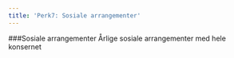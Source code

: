 ```yaml
---
title: 'Perk7: Sosiale arrangementer'
---
```


###Sosiale arrangementer
Årlige sosiale arrangementer med hele konsernet
